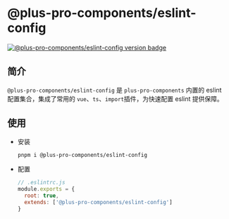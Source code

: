 # @plus-pro-components/eslint-config

[![@plus-pro-components/eslint-config version badge](https://img.shields.io/npm/v/@plus-pro-components/eslint-config.svg?style=flat-square)](https://www.npmjs.org/package/@plus-pro-components/eslint-config)

## 简介

`@plus-pro-components/eslint-config` 是 `plus-pro-components` 内置的 eslint 配置集合，集成了常用的 `vue`、`ts`、`import`插件，为快速配置 eslint 提供保障。

## 使用

- 安装

  ```sh
  pnpm i @plus-pro-components/eslint-config
  ```

- 配置

  ```js {4}
  // .eslintrc.js
  module.exports = {
    root: true,
    extends: ['@plus-pro-components/eslint-config']
  }
  ```
